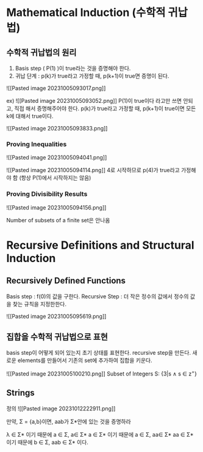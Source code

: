 # Mathematical Induction (수학적 귀납법)

## 수학적 귀납법의 원리
1. Basis step ( P(1) )이 true라는 것을 증명해야 한다.
2. 귀납 단계 : p(k)가 true라고 가정할 때, p(k+1)이 true면 증명이 된다.

![[Pasted image 20231005093017.png]]

ex)
![[Pasted image 20231005093052.png]]
 P(1)이 true이다 라고만 쓰면 안되고, 직접 해서 증명해주어야 한다.
 p(k)가 true라고 가정할 때, p(k+1)이 true이면 모든 k에 대해서 true이다.
 
 ![[Pasted image 20231005093833.png]]

### Proving Inequalities
![[Pasted image 20231005094041.png]]

![[Pasted image 20231005094114.png]]
4로 시작하므로 p(4)가 true라고 가정해야 함 (항상 P(1)에서 시작하지는 않음)

### Proving Divisibility Results 
![[Pasted image 20231005094156.png]]

Number of subsets of a finite set은 안나옴

# Recursive Definitions and Structural Induction

## Recursively Defined Functions
Basis step : f(0)의 값을 구한다.
Recursive Step : 더 작은 정수의 값에서 정수의 값을 찾는 규칙을 지정한한다.

![[Pasted image 20231005095619.png]]
## 집합을 수학적 귀납법으로 표현
basis step이 어떻게 되어 있는지 초기 상태를 표현한다.
recursive step을 만든다.
새로운 elements를 만들어서 기존의 set에 추가하여 집합을 키운다.

![[Pasted image 20231005100210.png]]
Subset of Integers S: {3|s ∧ s ∈ z<sup>+</sup>}

## Strings
정의
![[Pasted image 20231012222911.png]]

만약, Σ = {a,b}이면, aab가 Σ\*안에 있는 것을 증명하라

λ ∈ Σ* 이기 때문에 a ∈ Σ, a∈ Σ*
a ∈ Σ* 이기 때문에 a ∈ Σ, aa∈ Σ*
aa ∈ Σ* 이기 때문에 b ∈ Σ, aab ∈ Σ*
이다.

